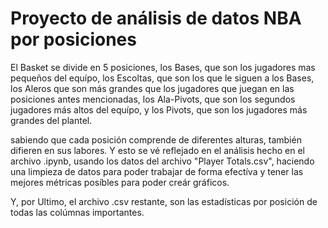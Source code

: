 # Proyecto de análisis de datos NBA por posiciones

El Basket se divide en 5 posiciones, los Bases, que son los jugadores mas pequeños del equípo, los Escoltas, que son los que le siguen a los Bases, los Aleros que son más grandes que los jugadores que juegan en las posiciones antes mencionadas, los Ala-Pivots, que son los segundos jugadores más altos del equípo, y los Pivots, que son los jugadores más grandes del plantel.

sabiendo que cada posición comprende de diferentes alturas, también difieren en sus labores. Y esto se vé reflejado en el análisis hecho en el archivo .ipynb, usando los datos del archivo "Player Totals.csv", haciendo una limpieza de datos para poder trabajar de forma efectíva y tener las mejores métricas posíbles para poder creár gráficos.

Y, por Ultimo, el archivo .csv restante, son las estadísticas por posición de todas las colúmnas importantes.
